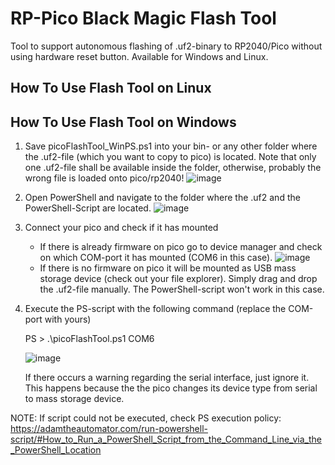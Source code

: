 # RP-Pico Black Magic Flash Tool
Tool to support autonomous flashing of .uf2-binary to RP2040/Pico without using hardware reset button. Available for Windows and Linux.

## How To Use Flash Tool on Linux

## How To Use Flash Tool on Windows
1) Save picoFlashTool_WinPS.ps1 into your bin- or any other folder where the .uf2-file (which you want to copy to pico) is located. Note that only one .uf2-file shall be available inside the folder, otherwise, probably the wrong file is loaded onto pico/rp2040!
![image](https://user-images.githubusercontent.com/110904384/208679336-c45725ec-71af-422a-8f11-4f213e0181f6.png)

2) Open PowerShell and navigate to the folder where the .uf2 and the PowerShell-Script are located.
![image](https://user-images.githubusercontent.com/110904384/208679669-3f9a24d6-b09c-4bb6-97e9-0144063329c6.png)

3) Connect your pico and check if it has mounted
   - If there is already firmware on pico go to device manager and check on which COM-port it has mounted (COM6 in this case).
   ![image](https://user-images.githubusercontent.com/110904384/208672132-c6fb5251-3c28-40d9-8eb4-0dcabc19ccd9.png)
   - If there is no firmware on pico it will be mounted as USB mass storage device (check out your file explorer). Simply drag and drop the .uf2-file manually. The PowerShell-script won't work in this case. 
4) Execute the PS-script with the following command (replace the COM-port with yours)
   
    PS > .\picoFlashTool.ps1 COM6

    ![image](https://user-images.githubusercontent.com/110904384/208678791-c8a31953-9b4e-4091-8f7a-6024bd64e249.png)
    
    If there occurs a warning regarding the serial interface, just ignore it. This happens because the the pico changes its device type from serial to mass storage device. 

NOTE: If script could not be executed, check PS execution policy:
https://adamtheautomator.com/run-powershell-script/#How_to_Run_a_PowerShell_Script_from_the_Command_Line_via_the_PowerShell_Location 
